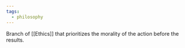 ```yaml
---
tags:
  - philosophy
---
```

Branch of [[Ethics]] that prioritizes the morality of the action before the results.